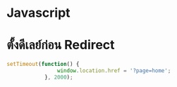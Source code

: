 # Javascript


# ตั้งดีเลย์ก่อน Redirect
```javascript
setTimeout(function() {
                window.location.href = '?page=home';
            }, 2000);
```
